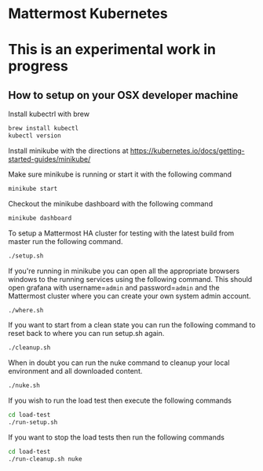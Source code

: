 Mattermost Kubernetes 
==========================

# This is an experimental work in progress

How to setup on your OSX developer machine 
-----------------------------------------

Install kubectrl with brew
```bash
brew install kubectl
kubectl version
```
Install minikube with the directions at https://kubernetes.io/docs/getting-started-guides/minikube/

Make sure minikube is running or start it with the following command
```bash
minikube start
```

Checkout the minikube dashboard with the following command
```bash
minikube dashboard
```

To setup a Mattermost HA cluster for testing with the latest build from master run the following command.
```bash
./setup.sh
```

If you're running in minikube you can open all the appropriate browsers windows to the running services using the following command.  This should open grafana with username=`admin` and password=`admin` and the Mattermost cluster where you can create your own system admin account.
```bash
./where.sh
```

If you want to start from a clean state you can run the following command to reset back to where you can run setup.sh again.
```bash
./cleanup.sh
```

When in doubt you can run the nuke command to cleanup your local environment and all downloaded content.
```bash
./nuke.sh
```

If you wish to run the load test then execute the following commands
```bash
cd load-test
./run-setup.sh
```

If you want to stop the load tests then run the following commands
```bash
cd load-test
./run-cleanup.sh nuke
```
